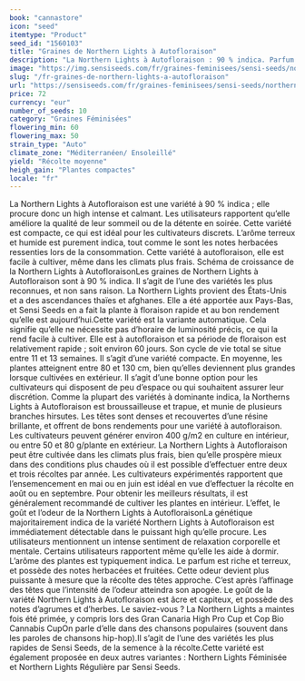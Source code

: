 ```yaml
---
book: "cannastore"
icon: "seed"
itemtype: "Product"
seed_id: "1560103"
title: "Graines de Northern Lights à Autofloraison"
description: "La Northern Lights à Autofloraison : 90 % indica. Parfum : terreux. Cycle de vie : rapide. Taille : entre 80 et 130 cm. High : relaxant."
image: "https://img.sensiseeds.com/fr/graines-feminisees/sensi-seeds/northern-lights-autoflorasion-image.png"
slug: "/fr-graines-de-northern-lights-a-autofloraison"
url: "https://sensiseeds.com/fr/graines-feminisees/sensi-seeds/northern-lights-autoflorasion?a_aid=cannastore"
price: 72
currency: "eur"
number_of_seeds: 10
category: "Graines Féminisées"
flowering_min: 60
flowering_max: 50
strain_type: "Auto"
climate_zone: "Méditerranéen/ Ensoleillé"
yield: "Récolte moyenne"
heigh_gain: "Plantes compactes"
locale: "fr"
---
```

La Northern Lights à Autofloraison est une variété à 90 % indica ; elle procure donc un high intense et calmant. Les utilisateurs rapportent qu’elle améliore la qualité de leur sommeil ou de la détente en soirée. Cette variété est compacte, ce qui est idéal pour les cultivateurs discrets. L’arôme terreux et humide est purement indica, tout comme le sont les notes herbacées ressenties lors de la consommation. Cette variété à autofloraison, elle est facile à cultiver, même dans les climats plus frais. Schéma de croissance de la Northern Lights à AutofloraisonLes graines de Northern Lights à Autofloraison sont à 90 % indica. Il s’agit de l’une des variétés les plus reconnues, et non sans raison. La Northern Lights provient des États-Unis et a des ascendances thaïes et afghanes. Elle a été apportée aux Pays-Bas, et Sensi Seeds en a fait la plante à floraison rapide et au bon rendement qu’elle est aujourd’hui.Cette variété est la variante automatique. Cela signifie qu’elle ne nécessite pas d’horaire de luminosité précis, ce qui la rend facile à cultiver. Elle est à autofloraison et sa période de floraison est relativement rapide ; soit environ 60 jours. Son cycle de vie total se situe entre 11 et 13 semaines. Il s’agit d’une variété compacte. En moyenne, les plantes atteignent entre 80 et 130 cm, bien qu’elles deviennent plus grandes lorsque cultivées en extérieur. Il s’agit d’une bonne option pour les cultivateurs qui disposent de peu d’espace ou qui souhaitent assurer leur discrétion. Comme la plupart des variétés à dominante indica, la Northerns Lights à Autofloraison est broussailleuse et trapue, et munie de plusieurs branches hirsutes. Les têtes sont denses et recouvertes d’une résine brillante, et offrent de bons rendements pour une variété à autofloraison. Les cultivateurs peuvent générer environ 400 g/m2 en culture en intérieur, ou entre 50 et 80 g/plante en extérieur. La Northern Lights à Autofloraison peut être cultivée dans les climats plus frais, bien qu’elle prospère mieux dans des conditions plus chaudes où il est possible d’effectuer entre deux et trois récoltes par année. Les cultivateurs expérimentés rapportent que l’ensemencement en mai ou en juin est idéal en vue d’effectuer la récolte en août ou en septembre. Pour obtenir les meilleurs résultats, il est généralement recommandé de cultiver les plantes en intérieur. L’effet, le goût et l’odeur de la Northern Lights à AutofloraisonLa génétique majoritairement indica de la variété Northern Lights à Autofloraison est immédiatement détectable dans le puissant high qu’elle procure. Les utilisateurs mentionnent un intense sentiment de relaxation corporelle et mentale. Certains utilisateurs rapportent même qu’elle les aide à dormir. L’arôme des plantes est typiquement indica. Le parfum est riche et terreux, et possède des notes herbacées et fruitées. Cette odeur devient plus puissante à mesure que la récolte des têtes approche. C’est après l’affinage des têtes que l’intensité de l’odeur atteindra son apogée. Le goût de la variété Northern Lights à Autofloraison est âcre et capiteux, et possède des notes d’agrumes et d’herbes. Le saviez-vous ? La Northern Lights a maintes fois été primée, y compris lors des Gran Canaria High Pro Cup et Cop Bio Cannabis CupOn parle d’elle dans des chansons populaires (souvent dans les paroles de chansons hip-hop).Il s’agit de l’une des variétés les plus rapides de Sensi Seeds, de la semence à la récolte.Cette variété est également proposée en deux autres variantes : Northern Lights Féminisée et Northern Lights Régulière par Sensi Seeds.
